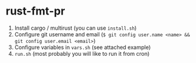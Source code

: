 # rust-fmt-pr

1. Install cargo / multirust (you can use `install.sh`)
2. Configure git username and email (`$ git config user.name <name> && git config user.email <email>`)
3. Configure variables in `vars.sh` (see attached example)
4. `run.sh` (most probably you will like to run it from cron)
